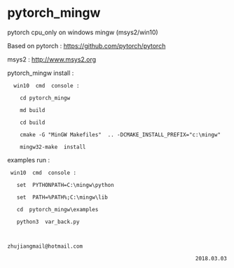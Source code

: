 # pytorch_mingw

  pytorch cpu_only on windows mingw (msys2/win10)

  Based on pytorch :  https://github.com/pytorch/pytorch

  msys2 :  http://www.msys2.org


  pytorch_mingw  install : 

      win10  cmd  console :
            
        cd pytorch_mingw
        
        md build

        cd build 

        cmake -G "MinGW Makefiles"  .. -DCMAKE_INSTALL_PREFIX="c:\mingw"

        mingw32-make  install

  
  examples  run :
      
     win10  cmd  console :

       set  PYTHONPATH=C:\mingw\python

       set  PATH=%PATH%;C:\mingw\lib 

       cd  pytorch_mingw\examples

       python3  var_back.py


                                                       zhujiangmail@hotmail.com
                                                                    
                                                                2018.03.03







